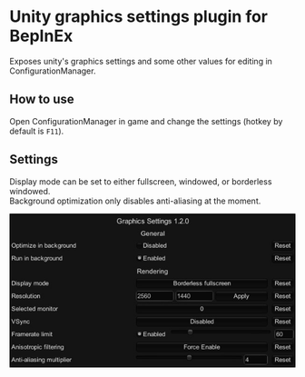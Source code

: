 # Unity graphics settings plugin for BepInEx
Exposes unity's graphics settings and some other values for editing in ConfigurationManager.

## How to use

Open ConfigurationManager in game and change the settings (hotkey by default is `F11`).

## Settings

Display mode can be set to either fullscreen, windowed, or borderless windowed.  
Background optimization only disables anti-aliasing at the moment.

<p align="center"><img src="https://raw.githubusercontent.com/BepInEx/BepInEx.GraphicsSettings/master/settings.jpg?raw=true" alt="settings list"/></p>
